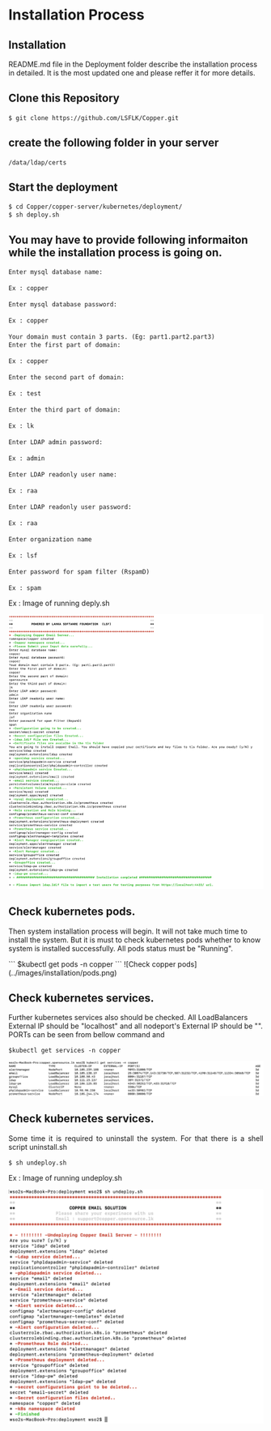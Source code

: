 # Installation Process

## Installation

README.md file in the Deployment folder describe the installation process in detailed. It is the most updated one and please reffer it for more details. 

## Clone this Repository

```
$ git clone https://github.com/LSFLK/Copper.git
```
## create the following folder in your server

```
/data/ldap/certs
```

## Start the deployment
```
$ cd Copper/copper-server/kubernetes/deployment/
$ sh deploy.sh
```

## You may have to provide following informaiton while the installation process is going on.


    Enter mysql database name:

    Ex : copper

    Enter mysql database password:

    Ex : copper

    Your domain must contain 3 parts. (Eg: part1.part2.part3)
    Enter the first part of domain:

    Ex : copper

    Enter the second part of domain:

    Ex : test

    Enter the third part of domain:

    Ex : lk

    Enter LDAP admin password:

    Ex : admin

    Enter LDAP readonly user name:

    Ex : raa

    Enter LDAP readonly user password:

    Ex : raa

    Enter organization name

    Ex : lsf

    Enter password for spam filter (RspamD)

    Ex : spam

Ex : Image of running deply.sh

![Check copper pods](../images/installation/install.png)

## Check kubernetes pods.

<p align="justify">

Then system installation process will begin. It will not take much time to install the system. But it is must to check kubernetes pods whether to know system is installed successfully. All pods status must be "Running".
</p>
```
$kubectl get pods -n copper
```
![Check copper pods](../images/installation/pods.png)


## Check kubernetes services.

<p align="justify">

Further kubernetes services also should be checked. All LoadBalancers External IP should be "localhost" and all nodeport's External IP should be  "<none>". PORTs can be seen from bellow command and 
</p>

```
$kubectl get services -n copper
```
![Check copper services](../images/installation/services.png)

 
 ## Check kubernetes services.

<p align="justify">
Some time it is required to uninstall the system. For that there is a shell script uninstall.sh 
</p>

    $ sh undeploy.sh

Ex : Image of running undeploy.sh

![Uninstallation](../images/installation/uninstall.png)